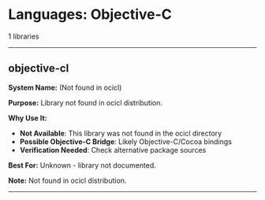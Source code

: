 # Languages: Objective-C

1 libraries

---

## objective-cl

**System Name:** (Not found in ocicl)

**Purpose:** Library not found in ocicl distribution.

**Why Use It:**
- **Not Available**: This library was not found in the ocicl directory
- **Possible Objective-C Bridge**: Likely Objective-C/Cocoa bindings
- **Verification Needed**: Check alternative package sources

**Best For:** Unknown - library not documented.

**Note:** Not found in ocicl distribution.

---


